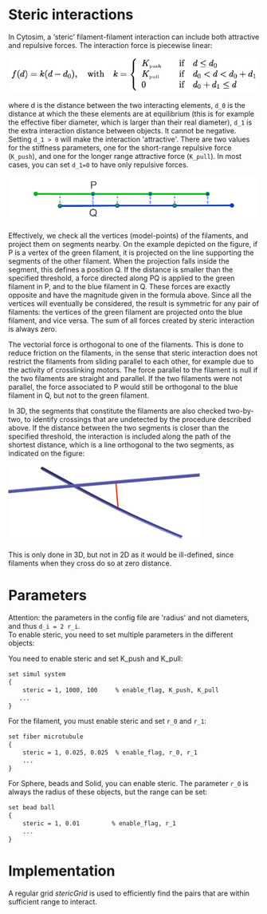 # Steric interactions

In Cytosim, a ‘steric’ filament-filament interaction can include both attractive and repulsive forces. The interaction force is piecewise linear:

![Sketch](data/steric_math.png)

where d is the distance between the two interacting elements, `d_0` is the distance at which the these elements are at equilibrium (this is for example the effective fiber diameter, which is larger than their real diameter), `d_1` is the extra interaction distance between objects. It cannot be negative. Setting `d_1 > 0` will make the interaction 'attractive'. There are two values for the stiffness parameters, one for the short-range repulsive force (`K_push`), and one for the longer range attractive force (`K_pull`). In most cases, you can set `d_1=0` to have only repulsive forces. 

![Sketch](data/steric.png)

Effectively, we check all the vertices (model-points) of the filaments, and project them on segments nearby. On the example depicted on the figure, if P is a vertex of the green filament, it is projected on the line supporting the segments of the other filament. When the projection falls inside the segment, this defines a position Q. If the distance is smaller than the specified threshold, a force directed along PQ is applied to the green filament in P, and to the blue filament in Q. These forces are exactly opposite and have the magnitude given in the formula above. Since all the vertices will eventually be considered, the result is symmetric for any pair of filaments: the vertices of the green filament are projected onto the blue filament, and vice versa. The sum of all forces created by steric interaction is always zero.

The vectorial force is orthogonal to one of the filaments. This is done to reduce friction on the filaments, in the sense that steric interaction does not restrict the filaments from sliding parallel to each other, for example due to the activity of crosslinking motors. The force parallel to the filament is null if the two filaments are straight and parallel. If the two filaments were not parallel, the force associated to P would still be orthogonal to the blue filament in Q, but not to the green filament.

In 3D, the segments that constitute the filaments are also checked two-by-two, to identify crossings that are undetected by the procedure described above. If the distance between the two segments is closer than the specified threshold, the interaction is included along the path of the shortest distance, which is a line orthogonal to the two segments, as indicated on the figure:
 
![Sketch](data/steric3D.png)

This is only done in 3D, but not in 2D as it would be ill-defined, since filaments when they cross do so at zero distance.


# Parameters

Attention: the parameters in the config file are 'radius' and not diameters, and thus `d_i = 2 r_i`.  
To enable steric, you need to set multiple parameters in the different objects:

You need to enable steric and set K\_push and K\_pull:

	set simul system
	{
	    steric = 1, 1000, 100     % enable_flag, K_push, K_pull
       ...
	}

For the filament, you must enable steric and set `r_0` and `r_1`:

	set fiber microtubule
	{
	    steric = 1, 0.025, 0.025  % enable_flag, r_0, r_1
	    ...
	}

For Sphere, beads and Solid, you can enable steric. The parameter `r_0` is always the radius of these objects, but the range can be set:
	
	set bead ball
	{
	    steric = 1, 0.01         % enable_flag, r_1
	    ...
	}	

# Implementation

A regular grid *stericGrid* is used to efficiently find the pairs that are within sufficient range to interact. 
